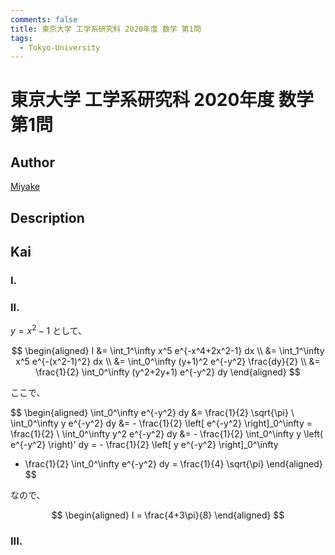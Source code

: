 ```yaml
---
comments: false
title: 東京大学 工学系研究科 2020年度 数学 第1問
tags:
  - Tokyo-University
---
```

# 東京大学 工学系研究科 2020年度 数学 第1問

## **Author**
[Miyake](https://miyake.github.io/exams/index.html)

## **Description**

## **Kai**
### I.

### II.
$y=x^2-1$ として、

$$
\begin{aligned}
I
&= \int_1^\infty x^5 e^{-x^4+2x^2-1} dx
\\
&= \int_1^\infty x^5 e^{-(x^2-1)^2} dx
\\
&= \int_0^\infty (y+1)^2 e^{-y^2} \frac{dy}{2}
\\
&= \frac{1}{2} \int_0^\infty (y^2+2y+1) e^{-y^2} dy
\end{aligned}
$$

ここで、

$$
\begin{aligned}
\int_0^\infty e^{-y^2} dy &= \frac{1}{2} \sqrt{\pi}
\\
\int_0^\infty y e^{-y^2} dy
&= - \frac{1}{2} \left[ e^{-y^2} \right]_0^\infty
= \frac{1}{2}
\\
\int_0^\infty y^2 e^{-y^2} dy
&= - \frac{1}{2} \int_0^\infty y \left( e^{-y^2} \right)' dy
= - \frac{1}{2} \left[ y e^{-y^2} \right]_0^\infty
+ \frac{1}{2} \int_0^\infty e^{-y^2} dy
= \frac{1}{4} \sqrt{\pi}
\end{aligned}
$$

なので、

$$
\begin{aligned}
I = \frac{4+3\pi}{8}
\end{aligned}
$$

### III.